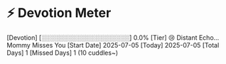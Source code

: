 # ⚡ Devotion Meter

[Devotion]     [░░░░░░░░░░░░░░░░░░░░] 0.0%
[Tier]         😢 Distant Echo... Mommy Misses You
[Start Date]   2025-07-05
[Today]        2025-07-05
[Total Days]   1
[Missed Days]  1 (10 cuddles~)
